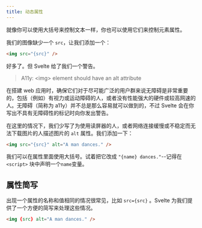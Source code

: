 ```yaml
---
title: 动态属性
---
```


就像你可以使用大括号来控制文本一样，你也可以使用它们来控制元素属性。

我们的图像缺少一个 `src`，让我们添加一个：

```html
<img src="{src}" />
```

好多了。但 Svelte 给了我们一个警告。

> A11y: &lt;img&gt; element should have an alt attribute

在搭建 web 应用时，确保它们对于尽可能广泛的用户群来说无障碍是非常重要的，包括（例如）有视力或运动障碍的人，或者没有性能强大的硬件或较高网速的人。无障碍（简称为 a11y）并不总是那么容易就可以做到的，不过 Svelte 会在你写出不具有无障碍性的标记时向你发出警告。

在这里的情况下，我们少写了为使用读屏器的人，或者网络连接缓慢或不稳定而无法下载图片的人描述图片的 `alt` 属性。我们添加一下：

```html
<img src="{src}" alt="A man dances." />
```

我们可以在属性里面使用大括号。试着把它改成 `"{name} dances."`--记得在 `<script>` 块中声明一个`name`变量。

## 属性简写

出现一个属性的名称和值相同的情况很常见，比如 `src={src}` 。Svelte 为我们提供了一个方便的简写来处理这些情况。

```html
<img {src} alt="A man dances." />
```
